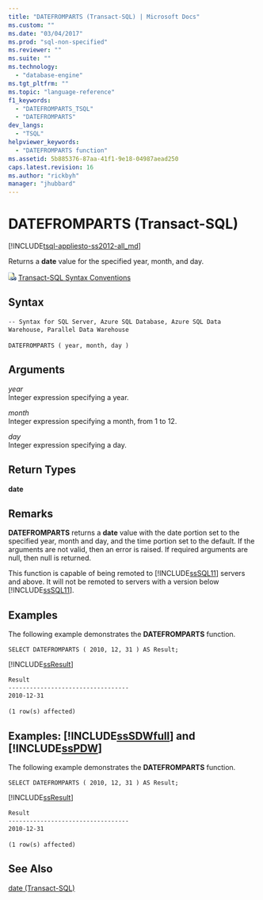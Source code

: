 ```yaml
---
title: "DATEFROMPARTS (Transact-SQL) | Microsoft Docs"
ms.custom: ""
ms.date: "03/04/2017"
ms.prod: "sql-non-specified"
ms.reviewer: ""
ms.suite: ""
ms.technology: 
  - "database-engine"
ms.tgt_pltfrm: ""
ms.topic: "language-reference"
f1_keywords: 
  - "DATEFROMPARTS_TSQL"
  - "DATEFROMPARTS"
dev_langs: 
  - "TSQL"
helpviewer_keywords: 
  - "DATEFROMPARTS function"
ms.assetid: 5b885376-87aa-41f1-9e18-04987aead250
caps.latest.revision: 16
ms.author: "rickbyh"
manager: "jhubbard"
---
```

# DATEFROMPARTS (Transact-SQL)
[!INCLUDE[tsql-appliesto-ss2012-all_md](../../relational-databases/indexes/includes/tsql-appliesto-ss2012-all-md.md)]

  Returns a **date** value for the specified year, month, and day.  
  
 ![Topic link icon](../../database-engine/configure/windows/media/topic-link.gif "Topic link icon") [Transact-SQL Syntax Conventions](../../t-sql/language-elements/transact-sql-syntax-conventions-transact-sql.md)  
  
## Syntax  
  
```  
-- Syntax for SQL Server, Azure SQL Database, Azure SQL Data Warehouse, Parallel Data Warehouse  
  
DATEFROMPARTS ( year, month, day )  
```  
  
## Arguments  
 *year*  
 Integer expression specifying a year.  
  
 *month*  
 Integer expression specifying a month, from 1 to 12.  
  
 *day*  
 Integer expression specifying a day.  
  
## Return Types  
 **date**  
  
## Remarks  
 **DATEFROMPARTS** returns a **date** value with the date portion set to the specified year, month and day, and the time portion set to the default. If the arguments are not valid, then an error is raised. If required arguments are null, then null is returned.  
  
 This function is capable of being remoted to [!INCLUDE[ssSQL11](../../analysis-services/includes/sssql11-md.md)] servers and above. It will not be remoted to servers with a version below [!INCLUDE[ssSQL11](../../analysis-services/includes/sssql11-md.md)].  
  
## Examples  
 The following example demonstrates the **DATEFROMPARTS** function.  
  
```  
SELECT DATEFROMPARTS ( 2010, 12, 31 ) AS Result;  
```  
  
 [!INCLUDE[ssResult](../../relational-databases/includes/ssresult-md.md)]  
  
```  
Result  
----------------------------------  
2010-12-31  
  
(1 row(s) affected)  
```  
  
## Examples: [!INCLUDE[ssSDWfull](../../relational-databases/reference/system-catalog-views/includes/sssdwfull-md.md)] and [!INCLUDE[ssPDW](../../database-engine/configure/windows/includes/sspdw-md.md)]  
 The following example demonstrates the **DATEFROMPARTS** function.  
  
```  
SELECT DATEFROMPARTS ( 2010, 12, 31 ) AS Result;  
```  
  
 [!INCLUDE[ssResult](../../relational-databases/includes/ssresult-md.md)]  
  
```  
Result  
----------------------------------  
2010-12-31  
  
(1 row(s) affected)  
```  
  
## See Also  
 [date &#40;Transact-SQL&#41;](../../t-sql/data-types/date-transact-sql.md)  
  
  

